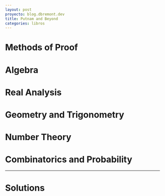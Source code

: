 ```yaml
---
layout: post
proyecto: blog.dbremont.dev
title: Putnam and Beyond
categories: libros
---
```


<!--more-->

# Methods of Proof
# Algebra
# Real Analysis
# Geometry and Trigonometry
# Number Theory
# Combinatorics and Probability
--- 
# Solutions